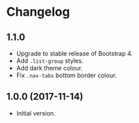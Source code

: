 # Changelog

## 1.1.0

- Upgrade to stable release of Bootstrap 4.
- Add `.list-group` styles.
- Add dark theme colour.
- Fix `.nav-tabs` bottom border colour.

## 1.0.0 (2017-11-14)

- Initial version.
